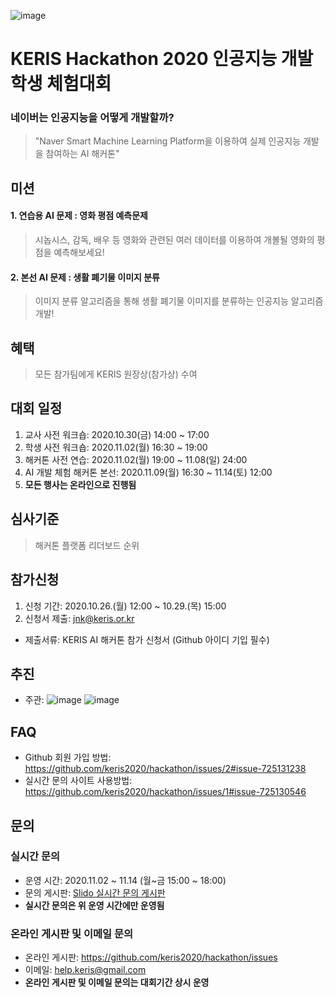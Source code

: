 ![image](https://user-images.githubusercontent.com/72900535/96531340-6ad27700-12c4-11eb-8431-445fc02f99bf.png)
# KERIS Hackathon 2020 인공지능 개발 학생 체험대회
### 네이버는 인공지능을 어떻게 개발할까?
> "Naver Smart Machine Learning Platform을 이용하여 실제 인공지능 개발을 참여하는 AI 해커톤"
  
## 미션
#### 1. 연습용 AI 문제 : 영화 평점 예측문제<br>
> 시놉시스, 감독, 배우 등 영화와 관련된 여러 데이터를 이용하여 개볼될 영화의 평점을 예측해보세요!
#### 2. 본선 AI 문제 : 생활 폐기물 이미지 분류
> 이미지 분류 알고리즘을 통해 생활 폐기물 이미지를 분류하는 인공지능 알고리즘 개발! 

## 혜택
> 모든 참가팀에게 KERIS 원장상(참가상) 수여

## 대회 일정
1. 교사 사전 워크숍: 2020.10.30(금) 14:00 ~ 17:00 
2. 학생 사전 워크숍: 2020.11.02(월) 16:30 ~ 19:00 
3. 해커톤 사전 연습: 2020.11.02(월) 19:00 ~ 11.08(일) 24:00 
4. AI 개발 체험 해커톤 본선: 2020.11.09(월) 16:30 ~ 11.14(토) 12:00
5. **모든 행사는 온라인으로 진행됨**

## 심사기준
> 해커톤 플랫폼 리더보드 순위

## 참가신청
1. 신청 기간: 2020.10.26.(월) 12:00 ~ 10.29.(목) 15:00 <br>
2. 신청서 제출: jnk@keris.or.kr<br>
  + 제출서류: KERIS AI 해커톤 참가 신청서 (Github 아이디 기입 필수)

## 추진
- 주관:
![image](https://user-images.githubusercontent.com/72900535/96530265-0b736780-12c2-11eb-81c5-a0575545e438.png)
![image](https://user-images.githubusercontent.com/72900535/96530750-0662e800-12c3-11eb-817e-96058b8cf3aa.png)

## FAQ
* Github 회원 가입 방법: https://github.com/keris2020/hackathon/issues/2#issue-725131238 <br>
* 실시간 문의 사이트 사용방법: https://github.com/keris2020/hackathon/issues/1#issue-725130546

## 문의

### 실시간 문의
* 운영 시간: 2020.11.02 ~ 11.14 (월~금 15:00 ~ 18:00)
* 문의 게시판: [Slido 실시간 문의 게시판](https://app.sli.do/event/f3usp3m1)
* **실시간 문의은 위 운영 시간에만 운영됨**
 
### 온라인 게시판 및 이메일 문의
* 온라인 게시판: https://github.com/keris2020/hackathon/issues
* 이메일: help.keris@gmail.com 
* **온라인 게시판 및 이메일 문의는 대회기간 상시 운영**
